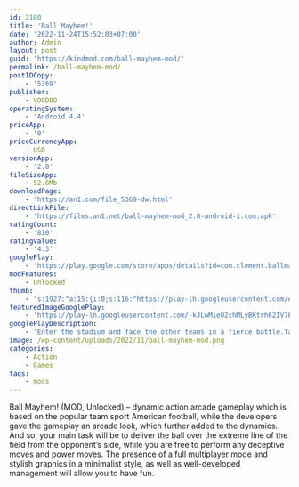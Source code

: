 ```yaml
---
id: 2100
title: 'Ball Mayhem!'
date: '2022-11-24T15:52:03+07:00'
author: Admin
layout: post
guid: 'https://kindmod.com/ball-mayhem-mod/'
permalink: /ball-mayhem-mod/
postIDCopy:
    - '5369'
publisher:
    - VOODOO
operatingSystem:
    - 'Android 4.4'
priceApp:
    - '0'
priceCurrencyApp:
    - USD
versionApp:
    - '2.8'
fileSizeApp:
    - 52.8Mb
downloadPage:
    - 'https://an1.com/file_5369-dw.html'
directLinkFile:
    - 'https://files.an1.net/ball-mayhem-mod_2.8-android-1.com.apk'
ratingCount:
    - '810'
ratingValue:
    - '4.3'
googlePlay:
    - 'https://play.google.com/store/apps/details?id=com.clement.ballmayhem'
modFeatures:
    - Unlocked
thumb:
    - 's:1927:"a:15:{i:0;s:116:"https://play-lh.googleusercontent.com/efCX5NLwnXgz0ag4G-Y3wSwpbthfxEhqbjwmsF8oEFPt3SPhPTglGf_cD64DR9wAW37q=w526-h296";i:1;s:116:"https://play-lh.googleusercontent.com/vkYWxveMkRyvrfxcbZPfQcHp6V_LrAHp7RMJ06SYaxTqeH3jsFXK1jgPm6G4wiYEo_dk=w526-h296";i:2;s:115:"https://play-lh.googleusercontent.com/qAHeNvu1Ue5er6ZfjADbLxkAzhx1Fo8uQ4_wvTxfeXSV-m7COP71cSG4YrXhTOVksxQ=w526-h296";i:3;s:115:"https://play-lh.googleusercontent.com/ghxtdjOLrJJw7wJgnhZF0_bTsNnqC0ivcuo5xMt4fYYagd0w76f-otQJbOyXSaOxIHU=w526-h296";i:4;s:115:"https://play-lh.googleusercontent.com/wfxhxRFppit-9EvuR4iV_wxvflAmVnPPX4_43OyWMfdmTF1spWYdTGFr7va3PgZos8U=w526-h296";i:5;s:114:"https://play-lh.googleusercontent.com/B-3pBJJ11r5zhMoNVQEXAOeuhJNEEj7okZA4M64kqIxyseAMZvKOUTmDrJcg_CFmjA=w526-h296";i:6;s:114:"https://play-lh.googleusercontent.com/WYE-KdDKxii2-MZgJT4DxBsvNkEmmF91VwWhQizUg9tByYa48dE98S6evmsUmPI9rw=w526-h296";i:7;s:114:"https://play-lh.googleusercontent.com/rqfSKBk-Ij1QC0YnlTHUEsdxVzcNCejQllBK8O-wCAeI7_0sgOjAhOyVoGwGHIipxQ=w526-h296";i:8;s:114:"https://play-lh.googleusercontent.com/DcQdvGtCVJzDK7rl2kcFiOR1ABHaYyDni5IzaKM6IULkhOvSp1MVn3CnQ8VOjwf-8w=w526-h296";i:9;s:115:"https://play-lh.googleusercontent.com/pWswO7KEH9L9I3XksV-IUhg15h5d2RSJILJkQYRHNHasIDLmZFRTKufGdyic77ka5zo=w526-h296";i:10;s:114:"https://play-lh.googleusercontent.com/Pu9fzuIuqxXJoPbogYFPCXoD8dOKq0R4iTiPR81P0qdwW4NTdoWsrUG84J5SiIiDIw=w526-h296";i:11;s:115:"https://play-lh.googleusercontent.com/jaq0o06qIcROIdddLrw7bF9w-bGycHfJ2qtnGxhgU4LSe1ERTwhwmpoHosyF_8W70-M=w526-h296";i:12;s:114:"https://play-lh.googleusercontent.com/3O0NtvVgLSD5Z1IHhXKctdUUjHPfvGxPPQCIajrzyxXuTQH-XqT8NvDt26Ufh947qQ=w526-h296";i:13;s:115:"https://play-lh.googleusercontent.com/qAyksx1otlB5CZ_c5OVz1vPN5qStDIltbSnmEiBJm7c238dWfySgfGBWH2QuwIzFrIU=w526-h296";i:14;s:114:"https://play-lh.googleusercontent.com/vHzr4wfKnkWeAO_bZnZfFaP5FFZbng0bd-Vgxwzpkidmx7g6VBdSXiMqFk5H2uh5_g=w526-h296";}";'
featuredImageGooglePlay:
    - 'https://play-lh.googleusercontent.com/-kJLwMieU2chMLyBKtrh62IV7Eaf3I6Rewe_rQ_cIHGxw92hS5bnGXRy7sahBGfJgEo'
googlePlayDescription:
    - 'Enter the stadium and face the other teams in a fierce battle.Tackle everyone in sight to move forward and score a Touchdown!.Show them who is the best team in the world!.'
image: /wp-content/uploads/2022/11/ball-mayhem-mod.png
categories:
    - Action
    - Games
tags:
    - mods
---
```


Ball Mayhem! (MOD, Unlocked) – dynamic action arcade gameplay which is based on the popular team sport American football, while the developers gave the gameplay an arcade look, which further added to the dynamics. And so, your main task will be to deliver the ball over the extreme line of the field from the opponent’s side, while you are free to perform any deceptive moves and power moves. The presence of a full multiplayer mode and stylish graphics in a minimalist style, as well as well-developed management will allow you to have fun.